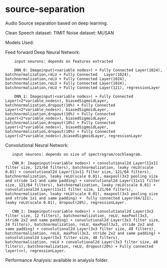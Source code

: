 # source-separation
Audio Source separation based on deep learning.

Clean Speech dataset: TIMIT
Noise dataset: MUSAN

Models Used:

Feed forward Deep Neural Network:
        
        input neurons: depends on features extracted
        
        DNN_0: Imageinput(<variable nodes>) + Fully Connected Layer(1024), batchnormalization,reLU + Fully Connected   Layer(1024), batchnormalization,reLU + Fully Connected Layer(1024), batchnormalization,reLU + Fully Connected Layer(1024), batchnormalization,reLU + Fully Connected Layer(121), regressionLayer
        
        DNN_1: Imageinput(<variable nodes>) + Fully Connected Layer(<2*variable_nodes>), biasedSigmoidLayer, batchnormalization,dropout(10%) + Fully Connected Layer(<2*variable_nodes>), biasedSigmoidLayer, batchnormalization,dropout(10%) + Fully Connected Layer(<2*variable_nodes>), biasedSigmoidLayer, batchnormalization,dropout(10%) + Fully Connected Layer(<2*variable_nodes>), biasedSigmoidLayer, batchnormalization,dropout(10%) + Fully Connected Layer(<2*variable_nodes>),biasedSigmoidLayer, regressionLayer
        
Convolutional Neural Network:

       input neurons: depends on size of spectrogram/cochleagram.
       
       CNN_0: Imageinput(<variable nodes>) + convolutional2d Layer(11x11 filter size, 121/64 filters), batchnormalization, leaky reLU(scale 0.01) + convolutional2d Layer(11x11 filter size, 121/64 filters), batchnormalization, leaky reLU(scale 0.01), maxpool(3x3 pooling size and stride 1x1 and same padding) + convolutional2d Layer(11x11 filter size, 121/64 filters), batchnormalization, leaky reLU(scale 0.01) + convolutional2d Layer(11x11 filter size, 121/64 filters), batchnormalization, leaky reLU(scale 0.01), maxpool(3x3 pooling size and stride 1x1 and same padding) +  fully connected Layer(64/121), leaky reLU(scale 0.01), dropout(20%), regressionLayer.
       
       CNN_1: Imageinput(<variable nodes>) + convolutional2d Layer(3x3 filter size, 12 filters), batchnormalization, reLU, maxPool(3x3, stride 2x2 and same padding) + convolutional2d Layer(3x3 filter size, 24 filters), batchnormalization, reLU, maxPool(3x3, stride 2x2 and same padding) + convolutional2d Layer(3x3 filter size, 48 filters), batchnormalization, reLU, maxPool(3x3, stride 2x2 and same padding) + convolutional2d Layer(3x3 filter size, 48 filters), batchnormalization, reLU + convolutional2d Layer(3x3 filter size, 48 filters), batchnormalization, reLU, dropout(20%) + Fully connected layer(<>), regressionLayer. 
       
       
 Performance Analysis: available in analysis folder.

